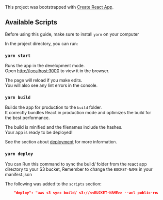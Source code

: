 This project was bootstrapped with [Create React App](https://github.com/facebook/create-react-app).

## Available Scripts

Before using this guide, make sure to install `yarn` on your computer

In the project directory, you can run:

### `yarn start`

Runs the app in the development mode.<br>
Open [http://localhost:3000](http://localhost:3000) to view it in the browser.

The page will reload if you make edits.<br>
You will also see any lint errors in the console.

### `yarn build`

Builds the app for production to the `build` folder.<br>
It correctly bundles React in production mode and optimizes the build for the best performance.

The build is minified and the filenames include the hashes.<br>
Your app is ready to be deployed!

See the section about [deployment](https://facebook.github.io/create-react-app/docs/deployment) for more information.

### `yarn deploy`

You can Run this command to sync the build/ folder from the react app directory to your S3 bucket, Remember to change the `BUCKET-NAME` in your manifest.json

The following was added to the `scripts` section:

```json
    "deploy": "aws s3 sync build/ s3://<<BUCKET-NAME>> --acl public-read"
```